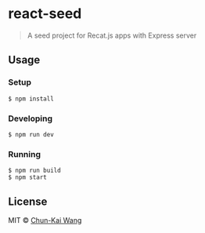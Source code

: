 # react-seed

> A seed project for Recat.js apps with Express server

## Usage

### Setup

```
$ npm install
```

### Developing

```
$ npm run dev
```

### Running

```
$ npm run build
$ npm start
```

## License

MIT © [Chun-Kai Wang](https://github.com/chunkai1312)
